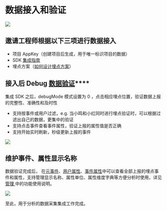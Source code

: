 # 数据接入和验证

![ ](https://imguserradar.analysys.cn/fangzhou/img/2019/02/201902151449466087.png)

## **邀请工程师根据以下三项进行数据接入**

* 项目 AppKey（创建项目后生成，用于唯一标识项目的数据）
* SDK [集成指南](../integration/sdk/)
* 埋点方案（[如何设计埋点方案](../integration/prepare/tracking-plan.md)）

## **接入后 Debug** [**数据验证**](../integration/data-verification/)\*\*\*\*

集成 SDK 之后，debugMode 模式设置为 0 ，点击相应埋点位置，验证数据上报的完整性、准确性和及时性

* 支持按事件或用户过滤，e.g. 当小鸣和小红同时进行埋点验证时，可以根据过滤出自己的数据，更集中的验证
* 支持点击事件查看事件属性，验证上报的属性值是否正确
* 支持开始实时刷新，秒级更新上报的事件

![ ](https://imguserradar.analysys.cn/fangzhou/img/2019/02/201902151546546394.png%20)

## **维护事件、属性显示名称**

数据验证完成后， 在[元事件](../features/project-manegement/meta-events.md)、[用户属性](../features/project-manegement/user-properties.md)、[事件属性](../features/project-manegement/event-properties.md)中可以查看全部上报的埋点事件和属性，支持管理显示名称、属性单位、属性维度字典等方便分析时使用，详见 [管理 ](../features/project-manegement/)中的功能使用说明。

![ ](https://imguserradar.analysys.cn/fangzhou/img/2018/08/201808101148521850.png)

至此，用于分析的数据采集集成工作完成。

